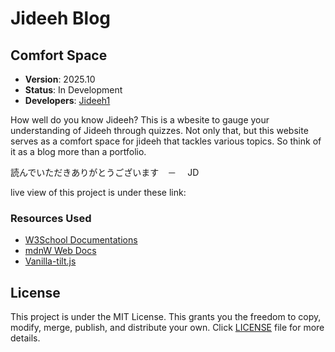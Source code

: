 # Jideeh Blog

## Comfort Space

- **Version**: 2025.10
- **Status**: In Development
- **Developers**: [Jideeh1](https://github.com/Jideeh1)

How well do you know Jideeh? This is a wbesite to gauge your understanding of Jideeh through quizzes. Not only that, but this website serves as a comfort space for jideeh that tackles various topics. So think of it as a blog more than a portfolio.

読んでいただきありがとうございます　－　 JD

live view of this project is under these link:

### Resources Used

- [W3School Documentations](https://www.w3schools.com/)
- [mdnW Web Docs](https://developer.mozilla.org/en-US/)
- [Vanilla-tilt.js](https://micku7zu.github.io/vanilla-tilt.js/)

## License

This project is under the MIT License. This grants you the freedom to copy, modify, merge, publish, and distribute your own. Click <a href="License.txt">LICENSE</a> file for more details.
